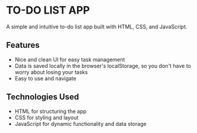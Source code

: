 
**TO-DO LIST APP**
================

A simple and intuitive to-do list app built with HTML, CSS, and JavaScript.

**Features**
------------

* Nice and clean UI for easy task management
* Data is saved locally in the browser's localStorage, so you don't have to worry about losing your tasks
* Easy to use and navigate

**Technologies Used**
--------------------

* HTML for structuring the app
* CSS for styling and layout
* JavaScript for dynamic functionality and data storage
